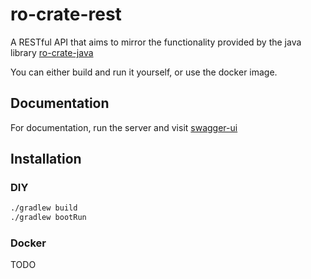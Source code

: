 # ro-crate-rest
A RESTful API that aims to mirror the functionality provided by the java library [ro-crate-java](https://github.com/kit-data-manager/ro-crate-java/)

You can either build and run it yourself, or use the docker image.

## Documentation

For documentation, run the server and visit [swagger-ui](http://localhost:8080/swagger-ui/index.html)


## Installation


### DIY

```bash
./gradlew build
./gradlew bootRun
```

### Docker

TODO